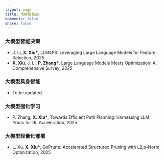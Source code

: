```yaml
---
layout: page
title: 大模型基础
comments: false
share: false
---
```



### 大模型智能决策

* J. Li, <b>X. Xiu*</b>, LLM4FS: Leveraging Large Language Models for Feature Selection, 2025 <br>
* <b>X. Xiu</b>, J. Li, <b>P. Zhang*</b>, Large Language Models Meets Optimization: A Comprehensive Survey, 2025 <br>

### 大模型具身智能

* To be updated.

### 大模型强化学习

* P. Zhang, <b>X. Xiu*</b>, Towards Efficient Path Planning: Harnessing LLM Priors for RL Acceleration, 2025 <br>

### 大模型轻量化部署

* L. Xu, <b>X. Xiu*</b>, GoPrune: Accelerated Structured Pruning with L2,p-Norm Optimization, 2025 <br>
